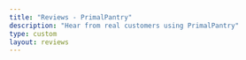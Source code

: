 ```yaml
---
title: "Reviews - PrimalPantry"
description: "Hear from real customers using PrimalPantry"
type: custom
layout: reviews
---
```



